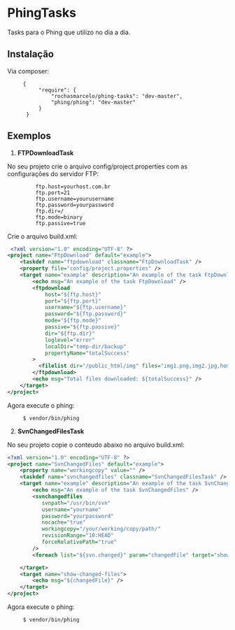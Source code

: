 PhingTasks
==========

Tasks para o Phing que utilizo no dia a dia.

Instalação
------------
Via composer:

         {
              "require": {
                  "rochasmarcelo/phing-tasks": "dev-master",
                  "phing/phing": "dev-master"
              }
          }

Exemplos
------------
 1. **FTPDownloadTask**

No seu projeto crie o arquivo config/project.properties com as configurações do servidor FTP:
``` 
         ftp.host=yourhost.com.br
         ftp.port=21
         ftp.username=yourusername
         ftp.password=yourpassword
         ftp.dir=/
         ftp.mode=binary
         ftp.passive=true
``` 
Crie o arquivo build.xml:

```xml
 <?xml version="1.0" encoding="UTF-8" ?>
<project name="FtpDownload" default="example">
    <taskdef name="ftpdownload" classname="FtpDownloadTask" />
    <property file="config/project.properties" />
    <target name="example" description="An example of the task FtpDownload">
        <echo msg="An example of the task FtpDownload" />
        <ftpdownload
            host="${ftp.host}"
            port="${ftp.port}"
            username="${ftp.username}"
            password="${ftp.password}"
            mode="${ftp.mode}"
            passive="${ftp.passive}"
            dir="${ftp.dir}"
            loglevel="error"
            localDir="temp-dir/backup"
            propertyName="totalSuccess"
        >
          <filelist dir="/public_html/img" files="img1.png,img2.jpg,home.png" />
        </ftpdownload>
        <echo msg="Total files downloaded: ${totalSuccess}" />
    </target>
</project>
```

Agora execute o phing: 

         $ vendor/bin/phing

2. **SvnChangedFilesTask**

No seu projeto copie o conteudo abaixo no arquivo build.xml:


```xml
<?xml version="1.0" encoding="UTF-8" ?>
<project name="SvnChangedFiles" default="example">
    <property name="workingcopy" value="" />
    <taskdef name="svnchangedfiles" classname="SvnChangedFilesTask" />
    <target name="example" description="An example of the task SvnChangedFiles">
        <echo msg="An example of the task SvnChangedFiles" />
        <svnchangedfiles
           svnpath="/usr/bin/svn"
           username="yourname"
           password="yourpassword"
           nocache="true"
           workingcopy="/your/working/copy/path/"
           revisionRange="10:HEAD"
           forceRelativePath="true"
        />
        <foreach list="${svn.changed}" param="changedFile" target="show-changed-files" />

    </target>
    <target name="show-changed-files">
        <echo msg="${changedFile}" />
    </target>
</project>
```

Agora execute o phing:

         $ vendor/bin/phing

